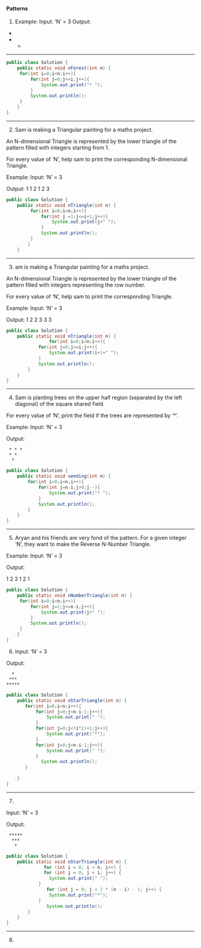 #### Patterns 

1. Example:
Input:  ‘N’ = 3
Output: 
* 
* *
* * *

```java
public class Solution {
    public static void nForest(int n) {
     for(int i=0;i<n;i++){
         for(int j=0;j<=i;j++){
             System.out.print("* ");
         }
         System.out.println();
     }
    }
}
```
---
2. Sam is making a Triangular painting for a maths project.

An N-dimensional Triangle is represented by the lower triangle of the pattern filled with integers starting from 1.

For every value of ‘N’, help sam to print the corresponding N-dimensional Triangle.

Example:
Input: ‘N’ = 3

Output: 
1
1 2 
1 2 3

```java
public class Solution {
    public static void nTriangle(int n) {
         for(int i=0;i<n;i++){
             for(int j =1;j<=i+1;j++){
                 System.out.print(j+" ");
             }
             System.out.println();
         }
        }
    }
```
---
3. am is making a Triangular painting for a maths project.

An N-dimensional Triangle is represented by the lower triangle of the pattern filled with integers representing the row number.

For every value of ‘N’, help sam to print the corresponding Triangle.

Example:
Input: ‘N’ = 3

Output: 
1
2 2 
3 3 3

```java
public class Solution {
    public static void nTriangle(int n) {
                for(int i=0;i<n;i++){
            for(int j=0;j<=i;j++){
                System.out.print(i+1+" ");
            }
            System.out.println();
        }
    }
}
```
---
4. Sam is planting trees on the upper half region (separated by the left diagonal) of the square shared field.

For every value of ‘N’, print the field if the trees are represented by ‘*’.

Example:
Input: ‘N’ = 3

Output: 
```
 * * *
 * *
  *
  ```

```java
public class Solution {
    public static void seeding(int n) {
        for(int i=0;i<n;i++){
            for(int j=n-i;j>0;j--){
                System.out.print("* ");
            }
            System.out.println();
        }
    }
}
```
---
5. Aryan and his friends are very fond of the pattern. For a given integer ‘N’, they want to make the Reverse N-Number Triangle.

Example:
Input: ‘N’ = 3

Output: 

1 2 3
1 2
1

```java
public class Solution {
    public static void nNumberTriangle(int n) {
     for(int i=0;i<n;i++){
         for(int j=1;j<=n-i;j++){
             System.out.print(j+" ");
         }
         System.out.println();
     }
    }
}
```
6. Input: ‘N’ = 3

Output: 
```
  *
 ***
*****
```

```java 
public class Solution {
    public static void nStarTriangle(int n) {
       for(int i=0;i<n;i++){
           for(int j=0;j<n-i-1;j++){
               System.out.print(" ");
           }
           for(int j=0;j<(i*2)+1;j++){
               System.out.print("*");
           }
           for(int j=0;j<n-i-1;j++){
               System.out.print(" ");
           }
             System.out.println();
       }
     
    }
}
```
---
7.
Input: ‘N’ = 3

Output: 
```
 *****
  ***
   *
```

```java
public class Solution {
    public static void nStarTriangle(int n) {
              for (int i = 0; i < n; i++) {
              for (int j = 0; j < i; j++) {
                System.out.print(" ");
            }
               for (int j = 0; j < 2 * (n - i) - 1; j++) {
                System.out.print("*");
            }
               System.out.println();
        }
    }
}
```
---
8. 


